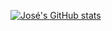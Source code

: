 [![José's GitHub stats](https://github-readme-stats.vercel.app/api?username=joserapa98&theme=dracula)](https://github.com/anuraghazra/github-readme-stats)

